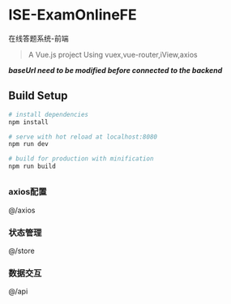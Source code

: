 # ISE-ExamOnlineFE

在线答题系统-前端

> A Vue.js project
> Using vuex,vue-router,iView,axios

***baseUrl need to be modified before connected to the backend***

## Build Setup

``` bash
# install dependencies
npm install

# serve with hot reload at localhost:8080
npm run dev

# build for production with minification
npm run build
```

##

### axios配置
@/axios

### 状态管理
@/store

### 数据交互
@/api
